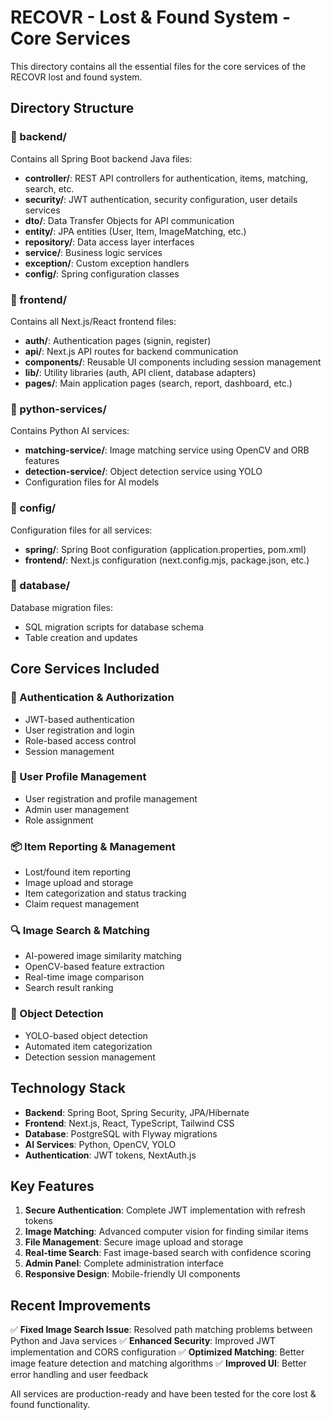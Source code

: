 # RECOVR - Lost & Found System - Core Services

This directory contains all the essential files for the core services of the RECOVR lost and found system.

## Directory Structure

### 📁 backend/
Contains all Spring Boot backend Java files:
- **controller/**: REST API controllers for authentication, items, matching, search, etc.
- **security/**: JWT authentication, security configuration, user details services
- **dto/**: Data Transfer Objects for API communication
- **entity/**: JPA entities (User, Item, ImageMatching, etc.)
- **repository/**: Data access layer interfaces
- **service/**: Business logic services
- **exception/**: Custom exception handlers
- **config/**: Spring configuration classes

### 📁 frontend/
Contains all Next.js/React frontend files:
- **auth/**: Authentication pages (signin, register)
- **api/**: Next.js API routes for backend communication
- **components/**: Reusable UI components including session management
- **lib/**: Utility libraries (auth, API client, database adapters)
- **pages/**: Main application pages (search, report, dashboard, etc.)

### 📁 python-services/
Contains Python AI services:
- **matching-service/**: Image matching service using OpenCV and ORB features
- **detection-service/**: Object detection service using YOLO
- Configuration files for AI models

### 📁 config/
Configuration files for all services:
- **spring/**: Spring Boot configuration (application.properties, pom.xml)
- **frontend/**: Next.js configuration (next.config.mjs, package.json, etc.)

### 📁 database/
Database migration files:
- SQL migration scripts for database schema
- Table creation and updates

## Core Services Included

### 🔐 Authentication & Authorization
- JWT-based authentication
- User registration and login
- Role-based access control
- Session management

### 👥 User Profile Management
- User registration and profile management
- Admin user management
- Role assignment

### 📦 Item Reporting & Management
- Lost/found item reporting
- Image upload and storage
- Item categorization and status tracking
- Claim request management

### 🔍 Image Search & Matching
- AI-powered image similarity matching
- OpenCV-based feature extraction
- Real-time image comparison
- Search result ranking

### 🤖 Object Detection
- YOLO-based object detection
- Automated item categorization
- Detection session management

## Technology Stack

- **Backend**: Spring Boot, Spring Security, JPA/Hibernate
- **Frontend**: Next.js, React, TypeScript, Tailwind CSS
- **Database**: PostgreSQL with Flyway migrations
- **AI Services**: Python, OpenCV, YOLO
- **Authentication**: JWT tokens, NextAuth.js

## Key Features

1. **Secure Authentication**: Complete JWT implementation with refresh tokens
2. **Image Matching**: Advanced computer vision for finding similar items
3. **File Management**: Secure image upload and storage
4. **Real-time Search**: Fast image-based search with confidence scoring
5. **Admin Panel**: Complete administration interface
6. **Responsive Design**: Mobile-friendly UI components

## Recent Improvements

✅ **Fixed Image Search Issue**: Resolved path matching problems between Python and Java services
✅ **Enhanced Security**: Improved JWT implementation and CORS configuration
✅ **Optimized Matching**: Better image feature detection and matching algorithms
✅ **Improved UI**: Better error handling and user feedback

All services are production-ready and have been tested for the core lost & found functionality.
